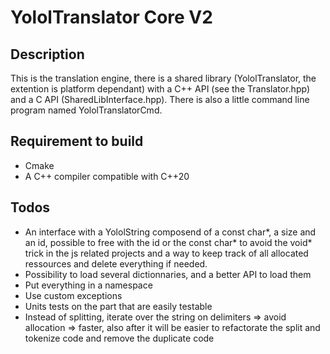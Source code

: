 # YololTranslator Core V2
## Description
This is the translation engine, there is a shared library (YololTranslator, the extention is platform dependant) with a C++ API (see the Translator.hpp) and a C API (SharedLibInterface.hpp).
There is also a little command line program named YololTranslatorCmd.

## Requirement to build
* Cmake
* A C++ compiler compatible with C++20

## Todos
* An interface with a YololString composend of a const char*, a size and an id, possible to free with the id or the const char* to avoid the void* trick in the js related projects and a way to keep track of all allocated ressources and delete everything if needed.
* Possibility to load several dictionnaries, and a better API to load them
* Put everything in a namespace
* Use custom exceptions
* Units tests on the part that are easily testable
* Instead of splitting, iterate over the string on delimiters => avoid allocation => faster, also after it will be easier to refactorate the split and tokenize code and remove the duplicate code